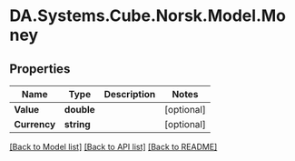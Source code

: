 # DA.Systems.Cube.Norsk.Model.Money

## Properties

Name | Type | Description | Notes
------------ | ------------- | ------------- | -------------
**Value** | **double** |  | [optional] 
**Currency** | **string** |  | [optional] 

[[Back to Model list]](../README.md#documentation-for-models) [[Back to API list]](../README.md#documentation-for-api-endpoints) [[Back to README]](../README.md)

